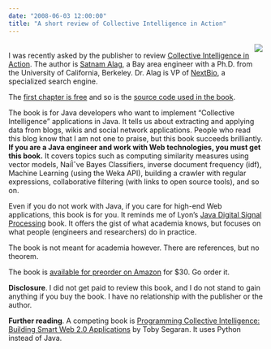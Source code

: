 ```yaml
---
date: "2008-06-03 12:00:00"
title: "A short review of Collective Intelligence in Action"
---
```




<img decoding="async" src="https://images.manning.com/150/190/resize/book/4/6999740-a424-4da8-8116-1251e7130e38/alag.png" style="float:right; margin:3px;" /><br/>
I was recently asked by the publisher to review [Collective Intelligence in Action](https://www.manning.com/books/collective-intelligence-in-action). The author is [Satnam Alag](https://www.linkedin.com/start/join?trk=login_reg_redirect&amp;session_redirect=https%3A%2F%2Fwww.linkedin.com%2Fprofile%2Fview%3Fid%3DAAEAAAAdb6cB90hh2WaEb96ohUzSkiF5K440-HU), a Bay area engineer with a Ph.D. from the University of California, Berkeley. Dr. Alag is VP of [NextBio](http://www.nextbio.com/b/nextbioCorp.nb), a specialized search engine. 

The [first chapter is free](https://www.manning.com/) and so is the [source code used in the book](https://www.manning.com/).

The book is for Java developers who want to implement &ldquo;Collective Intelligence&rdquo; applications in Java. It tells us about extracting and applying data from blogs, wikis and social network applications. People who read this blog know that I am not one to praise, but this book succeeds brilliantly. __If you are a Java engineer and work with Web technologies, you must get this book.__ It covers topics such as computing similarity measures using vector models, NaiÌˆve Bayes Classifiers, inverse document frequency (idf), Machine Learning (using the Weka API), building a crawler with regular expressions, collaborative filtering (with links to open source tools), and so on.

Even if you do not work with Java, if you care for high-end Web applications, this book is for you. It reminds me of Lyon&rsquo;s [Java Digital Signal Processing](https://www.amazon.com/Java%C2%BF-Digital-Signal-Processing-Douglas/dp/1558515682) book. It offers the gist of what academia knows, but focuses on what people (engineers and researchers) do in practice.

The book is not meant for academia however. There are references, but no theorem.

The book is [available for preorder on Amazon](https://www.amazon.com/Collective-Intelligence-Action-Satnam-Alag/dp/1933988312/ref=pd_bbs_sr_1?ie=UTF8&#038;s=books&#038;qid=1212546391&#038;sr=8-1) for $30. Go order it.

__Disclosure__. I did not get paid to review this book, and I do not stand to gain anything if you buy the book. I have no relationship with the publisher or the author.

__Further reading__. A competing book is [Programming Collective Intelligence: Building Smart Web 2.0 Applications](https://www.amazon.com/Programming-Collective-Intelligence-Building-Applications/dp/0596529325/ref=sr_1_1?ie=UTF8&#038;s=books&#038;qid=1212582031&#038;sr=8-1) by Toby Segaran. It uses Python instead of Java.

